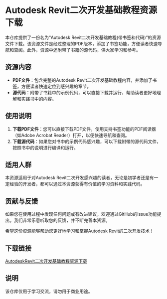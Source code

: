# Autodesk Revit二次开发基础教程资源下载

本仓库提供了一份名为“Autodesk Revit二次开发基础教程(带书签和代码)”的资源文件下载。该资源文件是经过整理的PDF版本，添加了书签功能，方便读者快速导航和查阅。此外，资源中还附带了书籍的源代码，供大家学习和参考。

## 资源内容

- **PDF文件**：包含完整的Autodesk Revit二次开发基础教程内容，并添加了书签，方便读者快速定位到感兴趣的章节。
- **源代码**：附带了书籍中的示例代码，可以直接下载并运行，帮助读者更好地理解和实践书中的内容。

## 使用说明

1. **下载PDF文件**：您可以直接下载PDF文件，使用支持书签功能的PDF阅读器（如Adobe Acrobat Reader）打开，以便快速导航和查阅。
2. **下载源代码**：如果您对书中的示例代码感兴趣，可以下载附带的源代码文件，按照书中的说明进行编译和运行。

## 适用人群

本资源适用于对Autodesk Revit二次开发感兴趣的读者，无论是初学者还是有一定经验的开发者，都可以通过本资源获得有价值的学习资料和实践代码。

## 贡献与反馈

如果您在使用过程中发现任何问题或有改进建议，欢迎通过GitHub的Issue功能提出。我们非常乐意听取您的反馈，并不断完善本资源。

希望这份资源能够帮助您更好地学习和掌握Autodesk Revit的二次开发技术！

## 下载链接
[AutodeskRevit二次开发基础教程资源下载](https://pan.quark.cn/s/8ff6bb4cfa13)

## 说明

该仓库仅用于学习交流，请勿用于商业用途。
